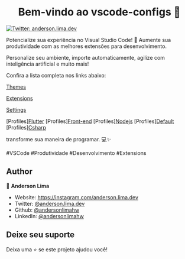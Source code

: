 <h1 align="center">Bem-vindo ao vscode-configs 👋</h1>
<p>
  <a href="https://twitter.com/anderson.lima.dev" target="_blank">
    <img alt="Twitter: anderson.lima.dev" src="https://img.shields.io/twitter/follow/anderson.lima.dev.svg?style=social" />
  </a>
</p>

<p> 
  Potencialize sua experiência no Visual Studio Code! 🚀 Aumente sua produtividade com as melhores extensões para desenvolvimento. 
  
  Personalize seu ambiente, importe automaticamente, agilize com inteligência artificial e muito mais! 
  
  Confira a lista completa nos links abaixo:
 
  [Themes](./extensions/themes/themes.md)

  [Extensions](./extensions/extensions.md)

  [Settings](./configs/settings.json)    

  [Profiles][Flutter](https://vscode.dev/profile/github/32e0fb778b8078da5e7c69d97accee35)
  [Profiles][Front-end](https://vscode.dev/profile/github/2db83224b0ac8b3caf5e5cd043a3ff51)
  [Profiles][Nodejs](https://vscode.dev/profile/github/fb947396ff1712a3425caa749c13900a)
  [Profiles][Default](https://vscode.dev/profile/github/3d0b68597e2ff5e3e0d6cd800d966ba1)
  [Profiles][Csharp](https://vscode.dev/profile/github/26e14209a429d29a50e79c2ad213d33d)
  
  

  transforme sua maneira de programar. 💻✨ 

  #VSCode #Produtividade #Desenvolvimento #Extensions
</p>


## Author

👤 **Anderson Lima**

* Website: https://instagram.com/anderson.lima.dev
* Twitter: [@anderson.lima.dev](https://twitter.com/anderson.lima.dev)
* Github: [@andersonlimahw](https://github.com/andersonlimahw)
* LinkedIn: [@andersonlimahw](https://linkedin.com/in/andersonlimahw)

## Deixe seu suporte

Deixa uma ⭐️ se este projeto ajudou você!
